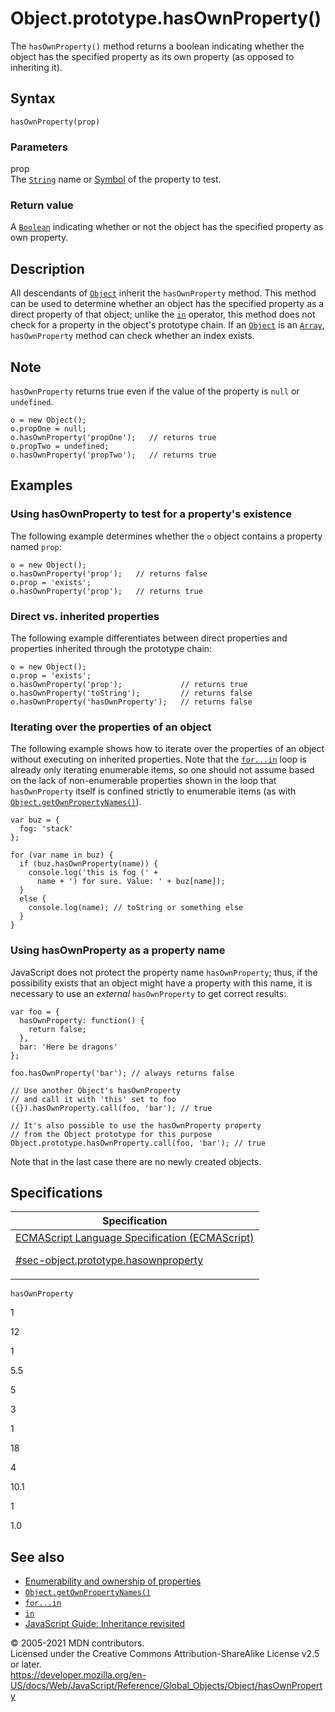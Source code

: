 # Object.prototype.hasOwnProperty()

The `hasOwnProperty()` method returns a boolean indicating whether the object has the specified property as its own property (as opposed to inheriting it).

## Syntax

    hasOwnProperty(prop)

### Parameters

prop  
The [`String`](../string) name or [Symbol](https://developer.mozilla.org/en-US/docs/Glossary/Symbol) of the property to test.

### Return value

A [`Boolean`](../boolean) indicating whether or not the object has the specified property as own property.

## Description

All descendants of [`Object`](../object) inherit the `hasOwnProperty` method. This method can be used to determine whether an object has the specified property as a direct property of that object; unlike the [`in`](../../operators/in) operator, this method does not check for a property in the object's prototype chain. If an [`Object`](../object) is an [`Array`](../array), `hasOwnProperty` method can check whether an index exists.

## Note

`hasOwnProperty` returns true even if the value of the property is `null` or `undefined`.

    o = new Object();
    o.propOne = null;
    o.hasOwnProperty('propOne');   // returns true
    o.propTwo = undefined;
    o.hasOwnProperty('propTwo');   // returns true

## Examples

### Using hasOwnProperty to test for a property's existence

The following example determines whether the `o` object contains a property named `prop`:

    o = new Object();
    o.hasOwnProperty('prop');   // returns false
    o.prop = 'exists';
    o.hasOwnProperty('prop');   // returns true

### Direct vs. inherited properties

The following example differentiates between direct properties and properties inherited through the prototype chain:

    o = new Object();
    o.prop = 'exists';
    o.hasOwnProperty('prop');             // returns true
    o.hasOwnProperty('toString');         // returns false
    o.hasOwnProperty('hasOwnProperty');   // returns false

### Iterating over the properties of an object

The following example shows how to iterate over the properties of an object without executing on inherited properties. Note that the [`for...in`](../../statements/for...in) loop is already only iterating enumerable items, so one should not assume based on the lack of non-enumerable properties shown in the loop that `hasOwnProperty` itself is confined strictly to enumerable items (as with [`Object.getOwnPropertyNames()`](getownpropertynames)).

    var buz = {
      fog: 'stack'
    };

    for (var name in buz) {
      if (buz.hasOwnProperty(name)) {
        console.log('this is fog (' +
          name + ') for sure. Value: ' + buz[name]);
      }
      else {
        console.log(name); // toString or something else
      }
    }

### Using hasOwnProperty as a property name

JavaScript does not protect the property name `hasOwnProperty`; thus, if the possibility exists that an object might have a property with this name, it is necessary to use an _external_ `hasOwnProperty` to get correct results:

    var foo = {
      hasOwnProperty: function() {
        return false;
      },
      bar: 'Here be dragons'
    };

    foo.hasOwnProperty('bar'); // always returns false

    // Use another Object's hasOwnProperty
    // and call it with 'this' set to foo
    ({}).hasOwnProperty.call(foo, 'bar'); // true

    // It's also possible to use the hasOwnProperty property
    // from the Object prototype for this purpose
    Object.prototype.hasOwnProperty.call(foo, 'bar'); // true

Note that in the last case there are no newly created objects.

## Specifications

<table><thead><tr class="header"><th>Specification</th></tr></thead><tbody><tr class="odd"><td><a href="https://tc39.es/ecma262/#sec-object.prototype.hasownproperty">ECMAScript Language Specification (ECMAScript) 
<br/>

<span class="small">#sec-object.prototype.hasownproperty</span></a></td></tr></tbody></table>

`hasOwnProperty`

1

12

1

5.5

5

3

1

18

4

10.1

1

1.0

## See also

-   [Enumerability and ownership of properties](https://developer.mozilla.org/en-US/docs/Web/JavaScript/Enumerability_and_ownership_of_properties)
-   [`Object.getOwnPropertyNames()`](getownpropertynames)
-   [`for...in`](../../statements/for...in)
-   [`in`](../../operators/in)
-   [JavaScript Guide: Inheritance revisited](https://developer.mozilla.org/en-US/docs/Web/JavaScript/Inheritance_and_the_prototype_chain)

© 2005-2021 MDN contributors.  
Licensed under the Creative Commons Attribution-ShareAlike License v2.5 or later.  
<a href="https://developer.mozilla.org/en-US/docs/Web/JavaScript/Reference/Global_Objects/Object/hasOwnProperty" class="_attribution-link">https://developer.mozilla.org/en-US/docs/Web/JavaScript/Reference/Global_Objects/Object/hasOwnProperty</a>
